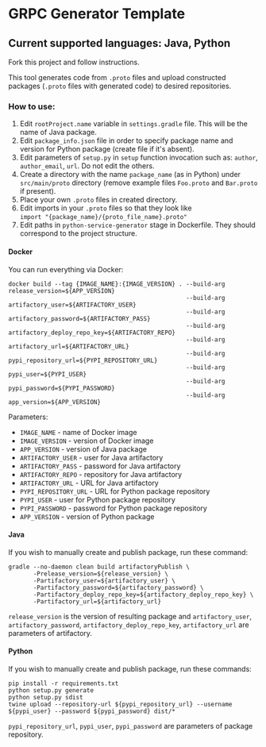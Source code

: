 # GRPC Generator Template

## Current supported languages: Java, Python
Fork this project and follow instructions.

This tool generates code from `.proto` files and upload constructed packages (`.proto` files with generated code) to desired repositories.

### How to use:
1. Edit `rootProject.name` variable in `settings.gradle` file. This will be the name of Java package.
2. Edit `package_info.json` file in order to specify package name and version for Python package (create file if it's absent).
3. Edit parameters of `setup.py` in `setup` function invocation such as: `author`, `author_email`, `url`. Do not edit the others.
4. Create a directory with the name `package_name` (as in Python) under `src/main/proto` directory (remove example files `Foo.proto` and `Bar.proto` if present).
5. Place your own `.proto` files in created directory.
6. Edit imports in your `.proto` files so that they look like <br>
`import "{package_name}/{proto_file_name}.proto"`
7. Edit paths in `python-service-generator` stage in Dockerfile. They should correspond to the project structure.

#### Docker
You can run everything via Docker:
```
docker build --tag {IMAGE_NAME}:{IMAGE_VERSION} . --build-arg release_version=${APP_VERSION}
                                                  --build-arg artifactory_user=${ARTIFACTORY_USER}
                                                  --build-arg artifactory_password=${ARTIFACTORY_PASS}
                                                  --build-arg artifactory_deploy_repo_key=${ARTIFACTORY_REPO}
                                                  --build-arg artifactory_url=${ARTIFACTORY_URL}
                                                  --build-arg pypi_repository_url=${PYPI_REPOSITORY_URL}
                                                  --build-arg pypi_user=${PYPI_USER}
                                                  --build-arg pypi_password=${PYPI_PASSWORD}
                                                  --build-arg app_version=${APP_VERSION}
```
Parameters:
- `IMAGE_NAME` - name of Docker image
- `IMAGE_VERSION` - version of Docker image
- `APP_VERSION` - version of Java package
- `ARTIFACTORY_USER` - user for Java artifactory
- `ARTIFACTORY_PASS` - password for Java artifactory
- `ARTIFACTORY_REPO` - repository for Java artifactory
- `ARTIFACTORY_URL` - URL for Java artifactory
- `PYPI_REPOSITORY_URL` - URL for Python package repository
- `PYPI_USER` - user for Python package repository
- `PYPI_PASSWORD` - password for Python package repository
- `APP_VERSION` - version of Python package

#### Java
If you wish to manually create and publish package, run these command:
``` 
gradle --no-daemon clean build artifactoryPublish \
       -Prelease_version=${release_version} \
       -Partifactory_user=${artifactory_user} \
       -Partifactory_password=${artifactory_password} \
       -Partifactory_deploy_repo_key=${artifactory_deploy_repo_key} \
       -Partifactory_url=${artifactory_url}
```
`release_version` is the version of resulting package and `artifactory_user`, `artifactory_password`, `artifactory_deploy_repo_key`, `artifactory_url` are parameters of artifactory.

#### Python
If you wish to manually create and publish package, run these commands:
```
pip install -r requirements.txt
python setup.py generate
python setup.py sdist
twine upload --repository-url ${pypi_repository_url} --username ${pypi_user} --password ${pypi_password} dist/*
```
`pypi_repository_url`, `pypi_user`, `pypi_password` are parameters of package repository. 
